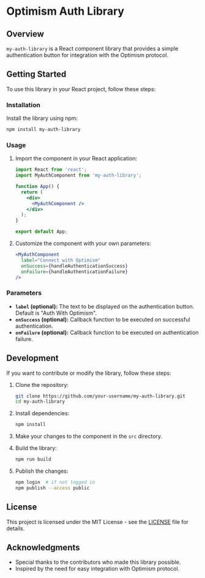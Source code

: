 # Optimism Auth Library

## Overview

`my-auth-library` is a React component library that provides a simple authentication button for integration with the Optimism protocol.

## Getting Started

To use this library in your React project, follow these steps:

### Installation

Install the library using npm:

```bash
npm install my-auth-library
```

### Usage

1. Import the component in your React application:

   ```jsx
   import React from 'react';
   import MyAuthComponent from 'my-auth-library';

   function App() {
     return (
       <div>
         <MyAuthComponent />
       </div>
     );
   }

   export default App;
   ```

2. Customize the component with your own parameters:

   ```jsx
   <MyAuthComponent
     label="Connect with Optimism"
     onSuccess={handleAuthenticationSuccess}
     onFailure={handleAuthenticationFailure}
   />
   ```

### Parameters

- **`label` (optional):** The text to be displayed on the authentication button. Default is "Auth With Optimism".
- **`onSuccess` (optional):** Callback function to be executed on successful authentication.
- **`onFailure` (optional):** Callback function to be executed on authentication failure.

## Development

If you want to contribute or modify the library, follow these steps:

1. Clone the repository:

   ```bash
   git clone https://github.com/your-username/my-auth-library.git
   cd my-auth-library
   ```

2. Install dependencies:

   ```bash
   npm install
   ```

3. Make your changes to the component in the `src` directory.

4. Build the library:

   ```bash
   npm run build
   ```

5. Publish the changes:

   ```bash
   npm login  # if not logged in
   npm publish --access public
   ```

## License

This project is licensed under the MIT License - see the [LICENSE](LICENSE) file for details.

## Acknowledgments

- Special thanks to the contributors who made this library possible.
- Inspired by the need for easy integration with Optimism protocol.
